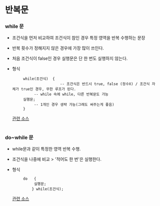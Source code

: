 # 반복문 

### while 문 
- 조건식을 먼저 비교하여 조건식이 참인 경우 특정 영역을 반복 수행하는 문장
- 반복 횟수가 정해지지 않은 경우에 가장 많이 쓰인다.
- 처음 조건식이 false인 경우 실행문은 단 한 번도 실행하지 않는다.
- 형식  

           while(조건식)  {
                            -- 조건식은 반드시 true, false (정수X) / 조건식 자체가 true인 경우, 무한 루프가 된다.  
			    -- while 속에 while, 다른 반복문도 가능 	
           실행문;
			    -- 1개인 경우 생략 가능(그래도 써주는게 좋음)	
           } 		
           
   [관련 소스](https://github.com/friedegg818/TIL/tree/master/Java/%EC%86%8C%EC%8A%A4%20%ED%8C%8C%EC%9D%BC/White%20EX1-23)
   
#

### do~while 문
- while문과 같이 특정한 영역 반복 수행. 
- 조건식을 나중에 비교 > '적어도 한 번'은 실행한다. 
- 형식	

           do	{
		        실행문;
		       } while(조건식);
 
  [관련 소스](https://github.com/friedegg818/TIL/tree/master/Java/%EC%86%8C%EC%8A%A4%20%ED%8C%8C%EC%9D%BC/doWhile1-4)
   
